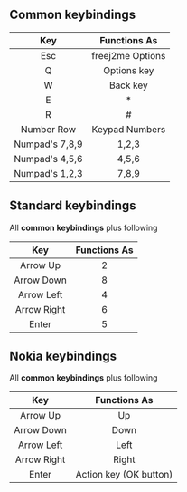 ## Common keybindings

|    **Key**     | **Functions As** |
| :------------: | :--------------: |
|      Esc       | freej2me Options |
|       Q        |   Options key    |
|       W        |     Back key     |
|       E        |        *         |
|       R        |        #         |
|   Number Row   |  Keypad Numbers  |
| Numpad's 7,8,9 |      1,2,3       |
| Numpad's 4,5,6 |      4,5,6       |
| Numpad's 1,2,3 |      7,8,9       |
## Standard keybindings

All **common keybindings** plus following

|   **Key**   | **Functions As** |
| :---------: | :--------------: |
|  Arrow Up   |        2         |
| Arrow Down  |        8         |
| Arrow Left  |        4         |
| Arrow Right |        6         |
|    Enter    |        5         |

## Nokia keybindings

All **common keybindings** plus following

|   **Key**   |    **Functions As**    |
| :---------: | :--------------------: |
|  Arrow Up   |           Up           |
| Arrow Down  |          Down          |
| Arrow Left  |          Left          |
| Arrow Right |         Right          |
|    Enter    | Action key (OK button) |